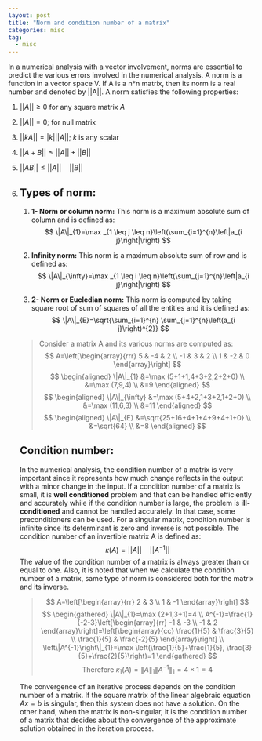 ```yaml
---
layout: post
title: "Norm and condition number of a matrix"
categories: misc
tag: 
  - misc
---
```




In a numerical analysis with a vector involvement, norms are essential to predict the various errors involved in the numerical analysis. A norm is a function in a vector space V. If A is a n*n matrix, then its norm is a real number and denoted by ||A||. A norm satisfies the following properties:

1. $||A|| \geq 0$ for any square matrix $A$
2. $||A||=0$; for null matrix
3. $||kA||=|k| ||A||$; $k$ is any scalar
4. $||A+B|| \leq||A||+||B||$
5. $||AB|| \leq||A|| \quad||B||$

1. ## Types of norm:

   1. **1- Norm or column norm:** This norm is a maximum absolute sum of column and is defined as:
      $$
      \|A\|_{1}=\max _{1 \leq j \leq n}\left(\sum_{i=1}^{n}\left|a_{i j}\right|\right)
      $$

   2. **Infinity norm:** This norm is a maximum absolute sum of row and is defined as:
      $$
      \|A\|_{\infty}=\max _{1 \leq i \leq n}\left(\sum_{j=1}^{n}\left|a_{i j}\right|\right)
      $$

   3. **2- Norm or Eucledian norm:** This norm is computed by taking square root of sum of squares of all the entities and it is defined as:
      $$
      \|A\|_{E}=\sqrt{\sum_{i=1}^{n} \sum_{j=1}^{n}\left(a_{i j}\right)^{2}}
      $$

   

   > Consider a matrix A and its various norms are computed as:
   > $$
   > A=\left[\begin{array}{rrr}
   > 5 & -4 & 2 \\
   > -1 & 3 & 2 \\
   > 1 & -2 & 0
   > \end{array}\right]
   > $$
   > $$
   > \begin{aligned}
   > \|A\|_{1} &=\max (5+1+1,4+3+2,2+2+0) \\
   > &=\max (7,9,4) \\
   > &=9
   > \end{aligned}
   > $$
   > $$
   > \begin{aligned}
   > \|A\|_{\infty} &=\max (5+4+2,1+3+2,1+2+0) \\
   > &=\max (11,6,3) \\
   > &=11
   > \end{aligned}
   > $$
   > $$
   > \begin{aligned}
   > \|A\|_{E} &=\sqrt{25+16+4+1+4+9+4+1+0} \\
   > &=\sqrt{64} \\
   > &=8
   > \end{aligned}
   > $$

   ## **Condition number:**

    In the numerical analysis, the condition number of a matrix is very important since it represents how much change reflects in the output with a minor change in the input. If a condition number of a matrix is small, it is **well conditioned** problem and that can be handled efficiently and accurately while if the condition number is large, the problem is **ill-conditioned** and cannot be handled accurately. In that case, some preconditioners can be used. For a singular matrix, condition number is infinite since its determinant is zero and inverse is not possible. The condition number of an invertible matrix A is defined as:
   $$
   \kappa(A)=||A|| \quad\left||A^{-1}\right||
   $$
   The value of the condition number of a matrix is always greater than or equal to one. Also, it is noted that when we calculate the condition number of a matrix, same type of norm is considered both for the matrix and its inverse.

   > $$
   > A=\left[\begin{array}{rr}
   > 2 & 3 \\
   > 1 & -1
   > \end{array}\right]
   > $$$$
   > \begin{gathered}
   > \|A\|_{1}=\max (2+1,3+1)=4 \\
   > A^{-1}=\frac{1}{-2-3}\left[\begin{array}{rr}
   > -1 & -3 \\
   > -1 & 2
   > \end{array}\right]=\left[\begin{array}{cc}
   > \frac{1}{5} & \frac{3}{5} \\
   > \frac{1}{5} & \frac{-2}{5}
   > \end{array}\right] \\
   > \left\|A^{-1}\right\|_{1}=\max \left(\frac{1}{5}+\frac{1}{5}, \frac{3}{5}+\frac{2}{5}\right)=1 
   > \end{gathered}
   > $$$$
   > \text { Therefore } \kappa_{1}(A)=\|A\|_{1}\left\|A^{-1}\right\|_{1}=4 \times 1=4
   > $$

   The convergence of an iterative process depends on the condition number of a matrix.  If the square matrix of the linear algebraic equation $A x=b$ is singular, then this system does not have a solution. On the other hand, when the matrix is non-singular, it is the condition number of a matrix that decides about the convergence of the approximate solution obtained in the iteration process.

> 
